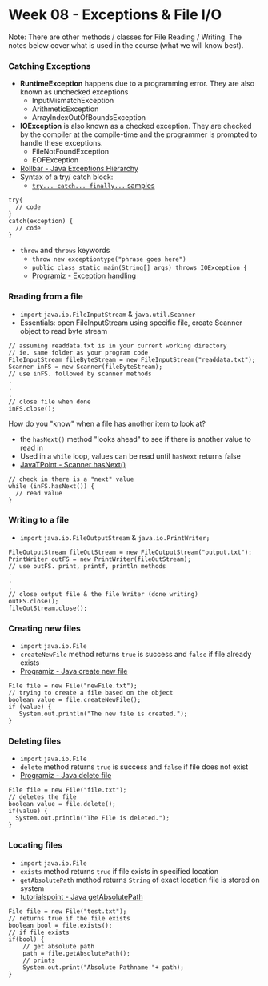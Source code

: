 # Week 08 - Exceptions & File I/O

Note: There are other methods / classes for File Reading / Writing. The notes below cover what is used in the course (what we will know best).

### Catching Exceptions

- **RuntimeException** happens due to a programming error. They are also known as unchecked exceptions
  - InputMismatchException
  - ArithmeticException
  - ArrayIndexOutOfBoundsException
- **IOException** is also known as a checked exception. They are checked by the compiler at the compile-time and the programmer is prompted to handle these exceptions.
  - FileNotFoundException
  - EOFException
- [Rollbar - Java Exceptions Hierarchy](https://rollbar.com/blog/java-exceptions-hierarchy-explained/)
- Syntax of a try/ catch block:
  - [`try... catch... finally...` samples](https://www.programiz.com/java-programming/try-catch)

```
try{
  // code
}
catch(exception) {
  // code
}
```

- `throw` and `throws` keywords
  - `throw new exceptiontype("phrase goes here")`
  - `public class static main(String[] args) throws IOException {`
  - [Programiz - Exception handling](https://www.programiz.com/java-programming/exception-handling)

### Reading from a file

- `import` `java.io.FileInputStream` & `java.util.Scanner`
- Essentials: open FileInputStream using specific file, create Scanner object to read byte stream

```
// assuming readdata.txt is in your current working directory
// ie. same folder as your program code
FileInputStream fileByteStream = new FileInputStream("readdata.txt");
Scanner inFS = new Scanner(fileByteStream);
// use inFS. followed by scanner methods
.
.
.
// close file when done
inFS.close();
```

How do you "know" when a file has another item to look at?
- the `hasNext()` method "looks ahead" to see if there is another value to read in
- Used in a `while` loop, values can be read until `hasNext` returns false
- [JavaTPoint - Scanner hasNext()](https://www.javatpoint.com/post/java-scanner-hasnext-method)
```
// check in there is a "next" value
while (inFS.hasNext()) {
  // read value
}
```

### Writing to a file

- `import` `java.io.FileOutputStream` & `java.io.PrintWriter;`

```
FileOutputStream fileOutStream = new FileOutputStream("output.txt");
PrintWriter outFS = new PrintWriter(fileOutStream);
// use outFS. print, printf, println methods
.
.
.
// close output file & the file Writer (done writing)
outFS.close();
fileOutStream.close();
```

### Creating new files

- `import` `java.io.File`
- `createNewFile` method returns `true` is success and `false` if file already exists
- [Programiz - Java create new file](https://www.programiz.com/java-programming/file)

```
File file = new File("newFile.txt");
// trying to create a file based on the object
boolean value = file.createNewFile();
if (value) {
   System.out.println("The new file is created.");
}
```

### Deleting files

- `import` `java.io.File`
- `delete` method returns `true` is success and `false` if file does not exist
- [Programiz - Java delete file](https://www.programiz.com/java-programming/file)

```
File file = new File("file.txt");
// deletes the file
boolean value = file.delete();
if(value) {
  System.out.println("The File is deleted.");
}
```

### Locating files

- `import` `java.io.File`
- `exists` method returns `true` if file exists in specified location
- `getAbsolutePath` method returns `String` of exact location file is stored on system
- [tutorialspoint - Java getAbsolutePath](https://www.tutorialspoint.com/java/io/file_getabsolutepath.htm)

```
File file = new File("test.txt");
// returns true if the file exists
boolean bool = file.exists();
// if file exists
if(bool) {
    // get absolute path
    path = file.getAbsolutePath();
    // prints
    System.out.print("Absolute Pathname "+ path);
}
```
